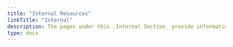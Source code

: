 ```yaml
---
title: "Internal Resources"
linkTitle: "Internal"
description: The pages under this _Internal Section_ provide information about internal resources that are mainly relevant for the instructor(s) of this class. 
type: docs
---
```

